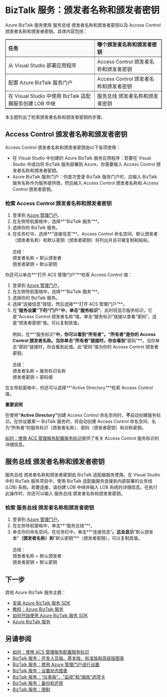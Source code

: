 <properties linkid="manage-services-biztalk-services-issuer-name-issuer-key" urlDisplayName="Issuer name and issuer key" pageTitle="Issuer Name and Issuer Key in BizTalk Services | Azure" metaKeywords="BizTalk Services, BizTalk, issuer name, issuer key, Azure" description="Learn how to retrieve Issuer Name and Issuer Key for either Service Bus or Access Control (ACS) in BizTalk Services." metaCanonical="" services="biztalk-services" documentationCenter="" title="BizTalk Services: Issuer Name and Issuer Key" authors="mandia" solutions="" manager="paulettm" editor="susanjo" />

# BizTalk 服务：颁发者名称和颁发者密钥

Azure BizTalk 服务使用 服务总线 颁发者名称和颁发者密钥以及 Access Control 颁发者名称和颁发者密钥。具体内容包括：

<table border="1">
<tr bgcolor="FAF9F9">
<td><strong>任务</strong></td>
<td><strong>哪个颁发者名称和颁发者密钥</strong></td>
</tr>
<tr>
<td>从 Visual Studio 部署应用程序</td>
<td>Access Control 颁发者名称和颁发者密钥</td>
</tr>
<tr>
<td>配置 Azure BizTalk 服务门户</td>
<td>Access Control 颁发者名称和颁发者密钥</td>
</tr>
<tr>
<td>在 Visual Studio 中使用 BizTalk 适配器服务创建 LOB 中继</td>
<td>服务总线 颁发者名称和颁发者密钥</td>
</tr>
</table>

本主题列出了检索颁发者名称和颁发者密钥的步骤。

## Access Control 颁发者名称和颁发者密钥

Access Control 颁发者名称和颁发者密钥由以下各项使用：

-   在 Visual Studio 中创建的 Azure BizTalk 服务应用程序：若要在 Visual Studio 中成功将 BizTalk 服务部署到 Azure，你需要输入 Access Control 颁发者名称和颁发者密钥。
-   Azure BizTalk 服务门户：你首次登录 BizTalk 服务门户时，应输入 BizTalk 服务名称作为服务提供商，然后输入 Access Control 颁发者名称和 Access Control 颁发者密钥。

### 检索 Access Control 颁发者名称和颁发者密钥

1.  登录到 [Azure 管理门户][Azure 管理门户]。
2.  在左侧导航窗格中，选择**“BizTalk 服务”**。
3.  选择你的 BizTalk 服务。
4.  在任务栏中，选择**“连接信息”**。Access Control 命名空间、默认颁发者（颁发者名称）和默认密钥（颁发者密钥）将列出并且可被复制和粘贴。<br/><br/>
总结：<br/>
颁发者名称 = 默认颁发者<br/>
颁发者密钥 = 默认密钥

你还可以单击**“打开 ACS 管理门户”**检索 Access Control 值：

1.  登录到 [Azure 管理门户][Azure 管理门户]。
2.  在左侧导航窗格中，选择**“BizTalk 服务”**。
3.  选择你的 BizTalk 服务。
4.  选择“连接信息”按钮，然后选择**“打开 ACS 管理门户”**。
5.  在“**服务设置”**下的“门户”中，单击**“服务标识”**。此时将显示服务标识，它是“Access Control 颁发者名称”值。单击“服务标识”链接以查看“密码”，这是“颁发者密钥”值。可以复制其值。<br/><br/>
    例如，在**“服务标识”**中，你可以看到“所有者”。“所有者”是你的 Access Control 颁发者名称。当你单击“所有者”链接时，你会看到**“密码”**。当你单击“密码”链接时，你会看到此值。此“密码”值为你的 Access Control 颁发者密钥。<br/><br/>
    总结：<br/>
    颁发者名称 = 服务标识名称<br/>
    颁发者密钥 = 密码值

在左导航窗格中，你还可以选择**“Active Directory”**检索 Access Control 值。

<div class="dev-callout"> 
<b>重要说明</b> 
<p>在使用<b>“Active Directory”</b>创建 Access Control 命名空间时，<strong>不</strong>自动创建服务标识。在你设置某一 BizTalk 服务时，将自动创建 Access Control 命名空间、名为&ldquo;所有者&rdquo;的服务标识（颁发者名称）、密码（颁发者密钥）和对称密钥。</p> 
<p><a href="http://go.microsoft.com/fwlink/p/?LinkID=303942">如何：使用 ACS 管理服务配置服务标识</a>提供了有关 Access Control 服务标识的详细信息。</p>
</div>

## 服务总线 颁发者名称和颁发者密钥

服务总线 颁发者名称和颁发者密钥由 BizTalk 适配器服务使用。在 Visual Studio 中的 BizTalk 服务项目中，使用 BizTalk 适配器服务连接到内部部署的业务线 (LOB) 系统。若要连接，请创建 LOB 中继并输入 LOB 系统的详细信息。在执行此操作时，你还可以输入 服务总线 颁发者名称和颁发者密钥。

### 检索 服务总线 颁发者名称和颁发者密钥

1.  登录到 [Azure 管理门户][Azure 管理门户]。
2.  在左侧导航窗格中，单击**“服务总线”**。
3.  单击你的命名空间。在任务栏中，单击**“连接信息”**。这会显示**“默认颁发者”**（颁发者名称）和**“默认密钥”**（颁发者密钥）。可以复制其值。<br/><br/>
    总结：<br/>
    颁发者名称 = 默认颁发者<br/>
    颁发者密钥 = 默认密钥

## 下一步

其他 Azure BizTalk 服务主题：

-   [安装 Azure BizTalk 服务 SDK][安装 Azure BizTalk 服务 SDK]
-   [教程：Azure BizTalk 服务][教程：Azure BizTalk 服务]
-   [如何开始使用 Azure BizTalk 服务 SDK][如何开始使用 Azure BizTalk 服务 SDK]
-   [Azure BizTalk 服务][Azure BizTalk 服务]

## 另请参阅

-   [如何：使用 ACS 管理服务配置服务标识][如何：使用 ACS 管理服务配置服务标识]
-   [BizTalk 服务：开发人员版、基本版、标准版和高级版图表][BizTalk 服务：开发人员版、基本版、标准版和高级版图表]
-   [BizTalk 服务：使用 Azure 管理门户进行设置][BizTalk 服务：使用 Azure 管理门户进行设置]
-   [BizTalk 服务：设置状态图表][BizTalk 服务：设置状态图表]
-   [BizTalk 服务：“仪表板”、“监视”和“缩放”选项卡][BizTalk 服务：“仪表板”、“监视”和“缩放”选项卡]
-   [BizTalk 服务：备份和还原][BizTalk 服务：备份和还原]
-   [BizTalk 服务：限制][BizTalk 服务：限制]

  [Azure 管理门户]: http://go.microsoft.com/fwlink/p/?LinkID=213885
  [如何：使用 ACS 管理服务配置服务标识]: http://go.microsoft.com/fwlink/p/?LinkID=303942
  [安装 Azure BizTalk 服务 SDK]: http://go.microsoft.com/fwlink/p/?LinkID=241589
  [教程：Azure BizTalk 服务]: http://go.microsoft.com/fwlink/p/?LinkID=236944
  [如何开始使用 Azure BizTalk 服务 SDK]: http://go.microsoft.com/fwlink/p/?LinkID=302335
  [Azure BizTalk 服务]: http://go.microsoft.com/fwlink/p/?LinkID=303664
  [BizTalk 服务：开发人员版、基本版、标准版和高级版图表]: http://go.microsoft.com/fwlink/p/?LinkID=302279
  [BizTalk 服务：使用 Azure 管理门户进行设置]: http://go.microsoft.com/fwlink/p/?LinkID=302280
  [BizTalk 服务：设置状态图表]: http://go.microsoft.com/fwlink/p/?LinkID=329870
  [BizTalk 服务：“仪表板”、“监视”和“缩放”选项卡]: http://go.microsoft.com/fwlink/p/?LinkID=302281
  [BizTalk 服务：备份和还原]: http://go.microsoft.com/fwlink/p/?LinkID=329873
  [BizTalk 服务：限制]: http://go.microsoft.com/fwlink/p/?LinkID=302282
